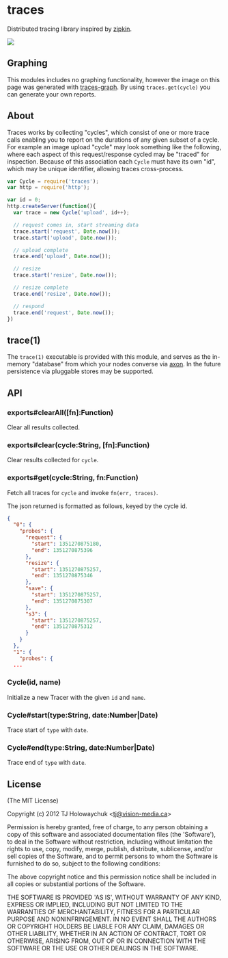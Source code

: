 
# traces

  Distributed tracing library inspired by [zipkin](https://github.com/twitter/zipkin).

  ![](http://i47.tinypic.com/vzvedu.png)

## Graphing

  This modules includes no graphing functionality, however the image on this page was generated with [traces-graph](https://github.com/LearnBoost/traces-graph). By using `traces.get(cycle)` you can generate your own reports.

## About

  Traces works by collecting "cycles", which consist of one or more trace
  calls enabling you to report on the durations of any given subset of a cycle. For
  example an image upload "cycle" may look something like the following, where each
  aspect of this request/response cycled may be "traced" for inspection. Because of
  this association each `Cycle` must have its own "id", which may be unique identifier,
  allowing traces cross-process.

```js
var Cycle = require('traces');
var http = require('http');

var id = 0;
http.createServer(function(){
  var trace = new Cycle('upload', id++);

  // request comes in, start streaming data
  trace.start('request', Date.now());
  trace.start('upload', Date.now());

  // upload complete
  trace.end('upload', Date.now());

  // resize
  trace.start('resize', Date.now());

  // resize complete
  trace.end('resize', Date.now());

  // respond
  trace.end('request', Date.now());
})
```

## trace(1)

  The `trace(1)` executable is provided with this module, and serves as the in-memory "database" from which your nodes converse via [axon](http://github.com/visionmedia/axon). In the future persistence via pluggable stores may be supported.

## API

### exports#clearAll([fn]:Function)

  Clear all results collected.

### exports#clear(cycle:String, [fn]:Function)

  Clear results collected for `cycle`.

### exports#get(cycle:String, fn:Function)

  Fetch all traces for `cycle` and invoke `fn(err, traces)`.

  The json returned is formatted as follows, keyed by the cycle id.

```json
{
  "0": {
    "probes": {
      "request": {
        "start": 1351270875180,
        "end": 1351270875396
      },
      "resize": {
        "start": 1351270875257,
        "end": 1351270875346
      },
      "save": {
        "start": 1351270875257,
        "end": 1351270875307
      },
      "s3": {
        "start": 1351270875257,
        "end": 1351270875312
      }
    }
  },
  "1": {
    "probes": {
  ...
```

### Cycle(id, name)

  Initialize a new Tracer with the given `id`
  and `name`.

### Cycle#start(type:String, date:Number|Date)

  Trace start of `type` with `date`.

### Cycle#end(type:String, date:Number|Date)

  Trace end of `type` with `date`.

## License 

(The MIT License)

Copyright (c) 2012 TJ Holowaychuk &lt;tj@vision-media.ca&gt;

Permission is hereby granted, free of charge, to any person obtaining
a copy of this software and associated documentation files (the
'Software'), to deal in the Software without restriction, including
without limitation the rights to use, copy, modify, merge, publish,
distribute, sublicense, and/or sell copies of the Software, and to
permit persons to whom the Software is furnished to do so, subject to
the following conditions:

The above copyright notice and this permission notice shall be
included in all copies or substantial portions of the Software.

THE SOFTWARE IS PROVIDED 'AS IS', WITHOUT WARRANTY OF ANY KIND,
EXPRESS OR IMPLIED, INCLUDING BUT NOT LIMITED TO THE WARRANTIES OF
MERCHANTABILITY, FITNESS FOR A PARTICULAR PURPOSE AND NONINFRINGEMENT.
IN NO EVENT SHALL THE AUTHORS OR COPYRIGHT HOLDERS BE LIABLE FOR ANY
CLAIM, DAMAGES OR OTHER LIABILITY, WHETHER IN AN ACTION OF CONTRACT,
TORT OR OTHERWISE, ARISING FROM, OUT OF OR IN CONNECTION WITH THE
SOFTWARE OR THE USE OR OTHER DEALINGS IN THE SOFTWARE.